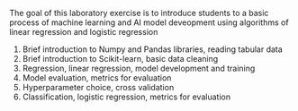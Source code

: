 The goal of this laboratory exercise is to introduce students to a basic process of machine learning and AI model deveopment using algorithms of linear regression and logistic regression

1. Brief introduction to Numpy and Pandas libraries, reading tabular data
2. Brief introduction to Scikit-learn, basic data cleaning
3. Regression, linear regression, model development and training
4. Model evaluation, metrics for evaluation
5. Hyperparameter choice, cross validation
6. Classification, logistic regression, metrics for evaluation